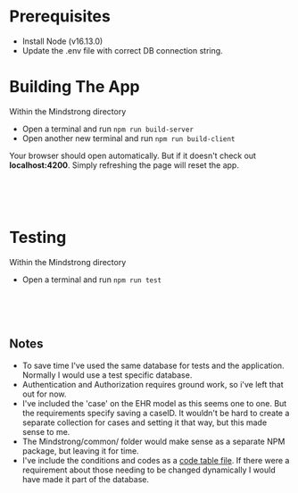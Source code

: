 
# Prerequisites
- Install Node (v16.13.0)
- Update the .env file with correct DB connection string.

# Building The App
Within the Mindstrong directory
- Open a terminal and run `npm run build-server`
- Open another new terminal and run `npm run build-client`

Your browser should open automatically. But if it doesn't check out **localhost:4200**.
Simply refreshing the page will reset the app.

<br/>
<br/>
<br/>

# Testing
Within the Mindstrong directory
- Open a terminal and run `npm run test`

<br/>
<br/>
<br/>

## Notes
- To save time I've used the same database for tests and the application. Normally I would use a test specific database.
- Authentication and Authorization requires ground work, so i've left that out for now.
- I've included the 'case' on the EHR model as this seems one to one. But the requirements specify saving a caseID. It wouldn't be hard to create a separate collection for cases and setting it that way, but this made sense to me.
- The Mindstrong/common/ folder would make sense as a separate NPM package, but leaving it for time.
- I've include the conditions and codes as a [code table file](./common/constants/conditions.ts).  If there were a requirement about those needing to be changed dynamically I would have made it part of the database. 